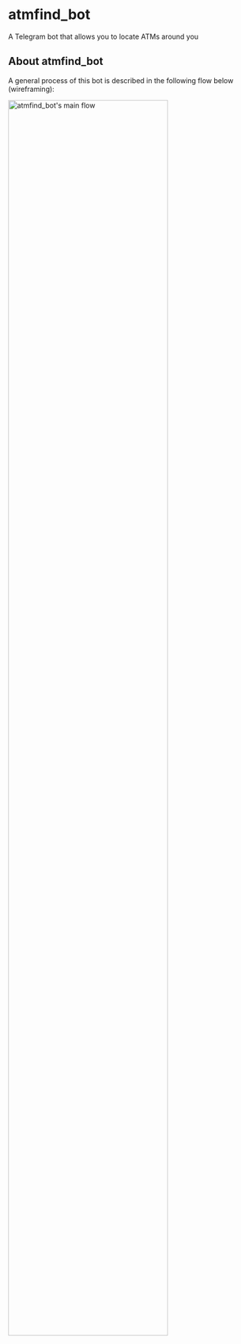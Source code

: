 # atmfind_bot
A Telegram bot that allows you to locate ATMs around you

## About atmfind_bot
A general process of this bot is described in the following flow below (wireframing):

<img src="https://github.com/ghettopoly/atmfind_bot/blob/master/imgs/Bot%20Flow.png" alt="atmfind_bot's main flow" width="80%">